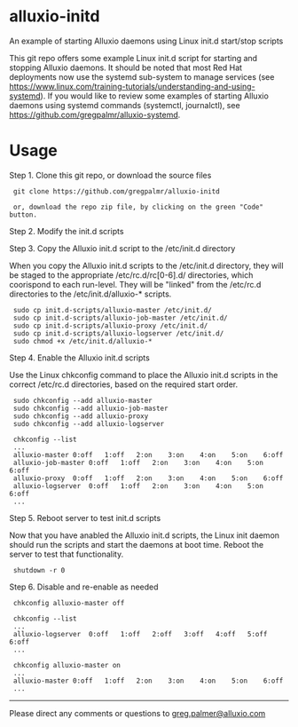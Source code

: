 # alluxio-initd
An example of starting Alluxio daemons using Linux init.d start/stop scripts

This git repo offers some example Linux init.d script for starting and stopping Alluxio daemons. It should be noted that most Red Hat deployments now use the systemd sub-system to manage services (see https://www.linux.com/training-tutorials/understanding-and-using-systemd).  If you would like to review some examples of starting Alluxio daemons using systemd commands (systemctl, journalctl), see https://github.com/gregpalmr/alluxio-systemd.

# Usage

Step 1. Clone this git repo, or download the source files

     git clone https://github.com/gregpalmr/alluxio-initd

     or, download the repo zip file, by clicking on the green "Code" button.

Step 2. Modify the init.d scripts

Step 3. Copy the Alluxio init.d script to the /etc/init.d directory

When you copy the Alluxio init.d scripts to the /etc/init.d directory, they will be staged to the appropriate /etc/rc.d/rc[0-6].d/ directories, which coorispond to each run-level. They will be "linked" from the /etc/rc.d directories to the /etc/init.d/alluxio-* scripts.

     sudo cp init.d-scripts/alluxio-master /etc/init.d/
     sudo cp init.d-scripts/alluxio-job-master /etc/init.d/
     sudo cp init.d-scripts/alluxio-proxy /etc/init.d/
     sudo cp init.d-scripts/alluxio-logserver /etc/init.d/
     sudo chmod +x /etc/init.d/alluxio-*

Step 4. Enable the Alluxio init.d scripts

Use the Linux chkconfig command to place the Alluxio init.d scripts in the correct /etc/rc.d directories, based on the required start order.

     sudo chkconfig --add alluxio-master
     sudo chkconfig --add alluxio-job-master
     sudo chkconfig --add alluxio-proxy
     sudo chkconfig --add alluxio-logserver

     chkconfig --list
     ...
     alluxio-master	0:off	1:off	2:on	3:on	4:on	5:on	6:off
     alluxio-job-master	0:off	1:off	2:on	3:on	4:on	5:on	6:off
     alluxio-proxy	0:off	1:off	2:on	3:on	4:on	5:on	6:off
     alluxio-logserver	0:off	1:off	2:on	3:on	4:on	5:on	6:off
     ...

Step 5. Reboot server to test init.d scripts

Now that you have anabled the Alluxio init.d scripts, the Linux init daemon should run the scripts and start the daemons at boot time. Reboot the server to test that functionality.

     shutdown -r 0

Step 6. Disable and re-enable as needed

     chkconfig alluxio-master off

     chkconfig --list
     ...
     alluxio-logserver	0:off	1:off	2:off	3:off	4:off	5:off	6:off
     ...

     chkconfig alluxio-master on
     ...
     alluxio-master	0:off	1:off	2:on	3:on	4:on	5:on	6:off
     ...

---
Please direct any comments or questions to greg.palmer@alluxio.com

